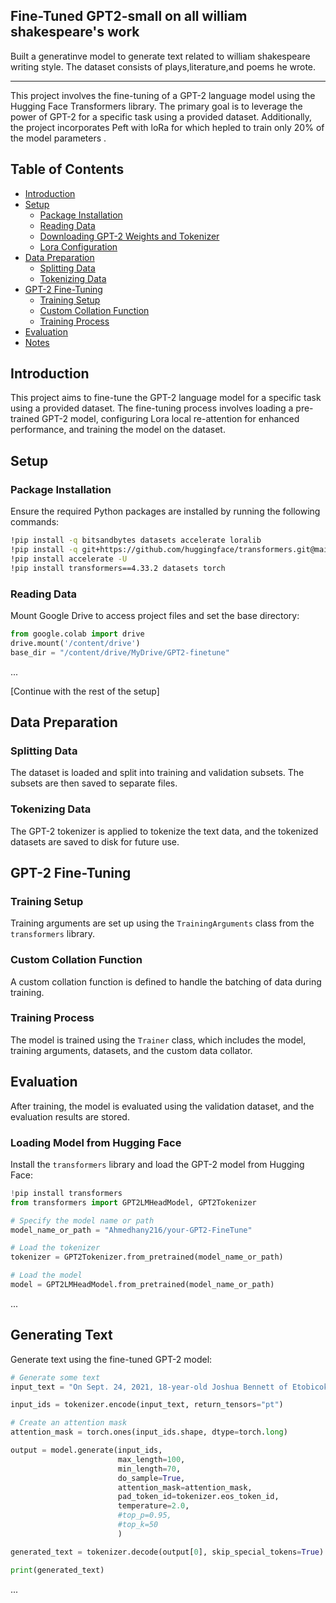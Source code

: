 ## Fine-Tuned GPT2-small on all william shakespeare's work
Built a generatinve model to generate text related to william shakespeare writing style.
The dataset consists of plays,literature,and poems he wrote.


---


This project involves the fine-tuning of a GPT-2 language model using the Hugging Face Transformers library. The primary goal is to leverage the power of GPT-2 for a specific task using a provided dataset. Additionally, the project incorporates Peft with loRa for which hepled to train only 20% of the model parameters .

## Table of Contents

- [Introduction](#introduction)
- [Setup](#setup)
  - [Package Installation](#package-installation)
  - [Reading Data](#reading-data)
  - [Downloading GPT-2 Weights and Tokenizer](#downloading-gpt-2-weights-and-tokenizer)
  - [Lora Configuration](#lora-configuration)
- [Data Preparation](#data-preparation)
  - [Splitting Data](#splitting-data)
  - [Tokenizing Data](#tokenizing-data)
- [GPT-2 Fine-Tuning](#gpt-2-fine-tuning)
  - [Training Setup](#training-setup)
  - [Custom Collation Function](#custom-collation-function)
  - [Training Process](#training-process)
- [Evaluation](#evaluation)
- [Notes](#notes)

## Introduction

This project aims to fine-tune the GPT-2 language model for a specific task using a provided dataset. The fine-tuning process involves loading a pre-trained GPT-2 model, configuring Lora local re-attention for enhanced performance, and training the model on the dataset.

## Setup

### Package Installation

Ensure the required Python packages are installed by running the following commands:

```bash
!pip install -q bitsandbytes datasets accelerate loralib
!pip install -q git+https://github.com/huggingface/transformers.git@main git+https://github.com/huggingface/peft.git
!pip install accelerate -U
!pip install transformers==4.33.2 datasets torch
```

### Reading Data

Mount Google Drive to access project files and set the base directory:

```python
from google.colab import drive
drive.mount('/content/drive')
base_dir = "/content/drive/MyDrive/GPT2-finetune"
```

...

[Continue with the rest of the setup]

## Data Preparation

### Splitting Data

The dataset is loaded and split into training and validation subsets. The subsets are then saved to separate files.

### Tokenizing Data

The GPT-2 tokenizer is applied to tokenize the text data, and the tokenized datasets are saved to disk for future use.

## GPT-2 Fine-Tuning

### Training Setup

Training arguments are set up using the `TrainingArguments` class from the `transformers` library.

### Custom Collation Function

A custom collation function is defined to handle the batching of data during training.

### Training Process

The model is trained using the `Trainer` class, which includes the model, training arguments, datasets, and the custom data collator.

## Evaluation

After training, the model is evaluated using the validation dataset, and the evaluation results are stored.




### Loading Model from Hugging Face

Install the `transformers` library and load the GPT-2 model from Hugging Face:

```python
!pip install transformers
from transformers import GPT2LMHeadModel, GPT2Tokenizer

# Specify the model name or path
model_name_or_path = "Ahmedhany216/your-GPT2-FineTune"

# Load the tokenizer
tokenizer = GPT2Tokenizer.from_pretrained(model_name_or_path)

# Load the model
model = GPT2LMHeadModel.from_pretrained(model_name_or_path)
```

...

## Generating Text

Generate text using the fine-tuned GPT-2 model:

```python
# Generate some text
input_text = "On Sept. 24, 2021, 18-year-old Joshua Bennett of Etobicoke was stabbed in the Paulander Drive area in Kitchener around 4:30 a.m."

input_ids = tokenizer.encode(input_text, return_tensors="pt")

# Create an attention mask
attention_mask = torch.ones(input_ids.shape, dtype=torch.long)

output = model.generate(input_ids,
                        max_length=100,
                        min_length=70,
                        do_sample=True,
                        attention_mask=attention_mask,
                        pad_token_id=tokenizer.eos_token_id,
                        temperature=2.0,
                        #top_p=0.95,
                        #top_k=50
                        )

generated_text = tokenizer.decode(output[0], skip_special_tokens=True)

print(generated_text)
```


...












